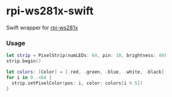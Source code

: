# rpi-ws281x-swift

Swift wrapper for [rpi-ws281x](https://github.com/richardghirst/rpi_ws281x)

### Usage
```swift
let strip = PixelStrip(numLEDs: 64, pin: 18, brightness: 40)
strip.begin()

let colors: [Color] = [.red, .green, .blue, .white, .black]
for i in 0..<64 {
  strip.setPixelColor(pos: i, color: colors[i % 5])
}
```
